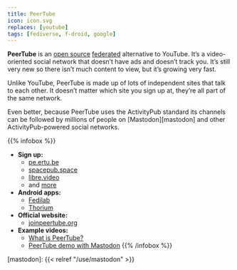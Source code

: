 ```yaml
---
title: PeerTube
icon: icon.svg
replaces: [youtube]
tags: [fediverse, f-droid, google]
---
```


**PeerTube** is an [open source][floss] [federated][federation] alternative to YouTube. It’s a video-oriented social network that doesn’t have ads and doesn’t track you. It’s still very new so there isn’t much content to view, but it’s growing very fast.

Unlike YouTube, PeerTube is made up of lots of independent sites that talk to each other. It doesn’t matter which site you sign up at, they’re all part of the same network.

Even better, because PeerTube uses the ActivityPub standard its channels can be followed by millions of people on [Mastodon][mastodon] and other ActivityPub-powered social networks.

{{% infobox %}}
- **Sign up:** 
    - [pe.ertu.be](https://pe.ertu.be)
    - [spacepub.space](https://spacepub.space)
    - [libre.video](https://libre.video)
    - and [more](https://joinpeertube.org/#register)
- **Android apps:** 
    - [Fedilab](https://fedilab.app/)
    - [Thorium](https://github.com/sschueller/peertube-android/blob/develop/README.md)
- **Official website:** 
    - [joinpeertube.org](https://joinpeertube.org/)
- **Example videos:**
    - [What is PeerTube?](https://framatube.org/videos/watch/9c9de5e8-0a1e-484a-b099-e80766180a6d)
    - [PeerTube demo with Mastodon](https://peertube.cpy.re/videos/watch/da2b08d4-a242-4170-b32a-4ec8cbdca701)
{{% /infobox %}}

[floss]: https://web.archive.org/web/20180904102804/https://switching.social/what-is-open-source-software/
[federation]: https://web.archive.org/web/20190115215249/https://switching.social/federated-sites/
[mastodon]: {{< relref "/use/mastodon" >}}